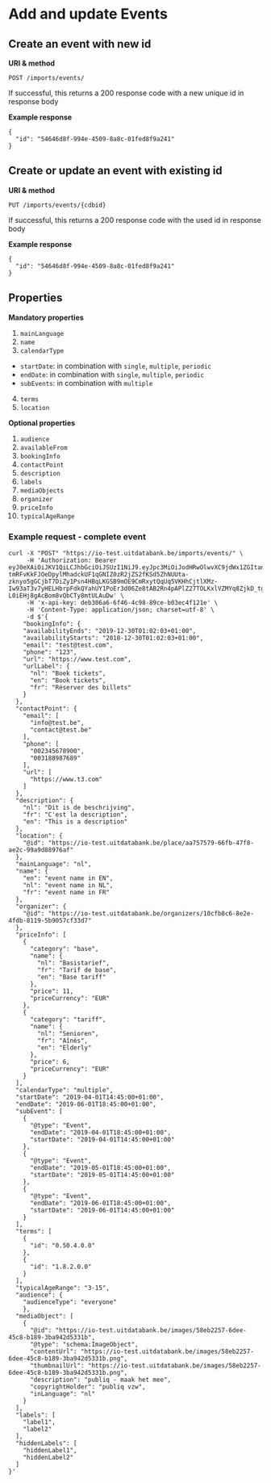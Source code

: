 ---
---

# Add and update Events

## Create an event with new id

**URI & method**

```
POST /imports/events/
```

If successful, this returns a 200 response code with a new unique id in response body

**Example response**

```
{
  "id": "54646d8f-994e-4509-8a8c-01fed8f9a241"
}
```

## Create or update an event with existing id

**URI & method**

```
PUT /imports/events/{cdbid}
```

If successful, this returns a 200 response code with the used id in response body

**Example response**

```
{
  "id": "54646d8f-994e-4509-8a8c-01fed8f9a241"
}
```

## Properties

**Mandatory properties**

1. `mainLanguage`
2. `name`
3. `calendarType`
  * `startDate`: in combination with `single`, `multiple`, `periodic`
  * `endDate`: in combination with `single`, `multiple`, `periodic`
  * `subEvents`: in combination with `multiple`
4. `terms`
5. `location`


**Optional properties**

1. `audience`
2. `availableFrom`
3. `bookingInfo`
4. `contactPoint`
5. `description`
6. `labels`
7. `mediaObjects`
8. `organizer`
9. `priceInfo`
10. `typicalAgeRange`

### Example request - complete event

```
curl -X "POST" "https://io-test.uitdatabank.be/imports/events/" \
     -H 'Authorization: Bearer eyJ0eXAiOiJKV1QiLCJhbGciOiJSUzI1NiJ9.eyJpc3MiOiJodHRwOlwvXC9jdWx1ZGItand0LXByb3ZpZGVyLmRldiIsInVpZCI6Ijk2ZmQ2YzEzLWVhYWItNGRkMS1iYjZhLTFjNDgzZDVlNDBjYyIsIm5pY2siOiJiZXJ0MmRvdHN0d2ljZSIsImVtYWlsIjoiYmVydEAyZG90c3R3aWNlLmJlIiwiaWF0IjoxNTIxMjE1NTM0LCJleHAiOjE1MjEyMTkxMzQsIm5iZiI6MTUyMTIxNTUzNH0.pQzQw1Qr1JB4KYo_rxHJ3ZBH_L0JdabvuG1Lkwcwp0Vjh8B6FYR4GzWe34gykH8rZBtUyVRbupPSmCQMxuUJvzcOdpfFYkdGGBov1Nb1jJ-tmRFvKkFJOeDpylMhadckUF1qGNIZ0zR2jZS2fKSd5ZhNUUta-zknyo5gGCjbT7DiZy1Psn4HBqLKGSB9mOE9CmRxytQqUq5VKHhCjtlXMz-Iw93aT3v7yHELHbrpFdkQYahUY1PoEr3d06Ze8tAB2Rn4pAPlZ27TOLKxlVZMYq8ZjkD_tg0y7Iy6rXjyWJ8dGJ2Y8hOKbx9u-L0iEHj8gAcBom8vQbCTy8mtULAuDw' \
     -H 'x-api-key: deb306a6-6f46-4c98-89ce-b03ec4f121e' \
     -H 'Content-Type: application/json; charset=utf-8' \
     -d $'{
    "bookingInfo": {
    "availabilityEnds": "2019-12-30T01:02:03+01:00",
    "availabilityStarts": "2018-12-30T01:02:03+01:00",
    "email": "test@test.com",
    "phone": "123",
    "url": "https://www.test.com",
    "urlLabel": {
      "nl": "Boek tickets",
      "en": "Book tickets",
      "fr": "Réserver des billets"
    }
  },
  "contactPoint": {
    "email": [
      "info@test.be",
      "contact@test.be"
    ],
    "phone": [
      "002345678900",
      "003188987689"
    ],
    "url": [
      "https://www.t3.com"
    ]
  },
  "description": {
    "nl": "Dit is de beschrijving",
    "fr": "C'est la description",
    "en": "This is a description"
  },
  "location": {
    "@id": "https://io-test.uitdatabank.be/place/aa757579-66fb-47f8-ae2c-99a9d88976af"
  },
  "mainLanguage": "nl",
  "name": {
    "en": "event name in EN",
    "nl": "event name in NL",
    "fr": "event name in FR"
  },
  "organizer": {
    "@id": "https://io-test.uitdatabank.be/organizers/10cfb8c6-8e2e-4fdb-8119-5b9057cf33d7"
  },
  "priceInfo": [
    {
      "category": "base",
      "name": {
        "nl": "Basistarief",
        "fr": "Tarif de base",
        "en": "Base tariff"
      },
      "price": 11,
      "priceCurrency": "EUR"
    },
    {
      "category": "tariff",
      "name": {
        "nl": "Senioren",
        "fr": "Aînés",
        "en": "Elderly"
      },
      "price": 6,
      "priceCurrency": "EUR"
    }
  ],
  "calendarType": "multiple",
  "startDate": "2019-04-01T14:45:00+01:00",
  "endDate": "2019-06-01T18:45:00+01:00",
  "subEvent": [
    {
      "@type": "Event",
      "endDate": "2019-04-01T18:45:00+01:00",
      "startDate": "2019-04-01T14:45:00+01:00"
    },
    {
      "@type": "Event",
      "endDate": "2019-05-01T18:45:00+01:00",
      "startDate": "2019-05-01T14:45:00+01:00"
    },
    {
      "@type": "Event",
      "endDate": "2019-06-01T18:45:00+01:00",
      "startDate": "2019-06-01T14:45:00+01:00"
    }
  ],
  "terms": [
    {
      "id": "0.50.4.0.0"
    },
    {
      "id": "1.8.2.0.0"
    }
  ],
  "typicalAgeRange": "3-15",
  "audience": {
    "audienceType": "everyone"
    },
  "mediaObject": [
    {
      "@id": "https://io-test.uitdatabank.be/images/58eb2257-6dee-45c8-b189-3ba942d5331b",
      "@type": "schema:ImageObject",
      "contentUrl": "https://io-test.uitdatabank.be/images/58eb2257-6dee-45c8-b189-3ba942d5331b.png",
      "thumbnailUrl": "https://io-test.uitdatabank.be/images/58eb2257-6dee-45c8-b189-3ba942d5331b.png",
      "description": "publiq - maak het mee",
      "copyrightHolder": "publiq vzw",
      "inLanguage": "nl"
    }
  ],
  "labels": [
    "label1",
    "label2"
  ],
  "hiddenLabels": [
    "hiddenLabel1",
    "hiddenLabel2"
  ]
}'
```
